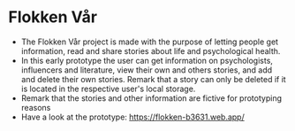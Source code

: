 # Flokken Vår

* The Flokken Vår project is made with the purpose of letting people get information, read and share stories about life and psychological health.
* In this early prototype the user can get information on psychologists, influencers and literature, view their own and others stories, and add and delete their own stories. Remark that a story can only be deleted if it is located in the respective user's local storage.
* Remark that the stories and other information are fictive for prototyping reasons
* Have a look at the prototype: https://flokken-b3631.web.app/

